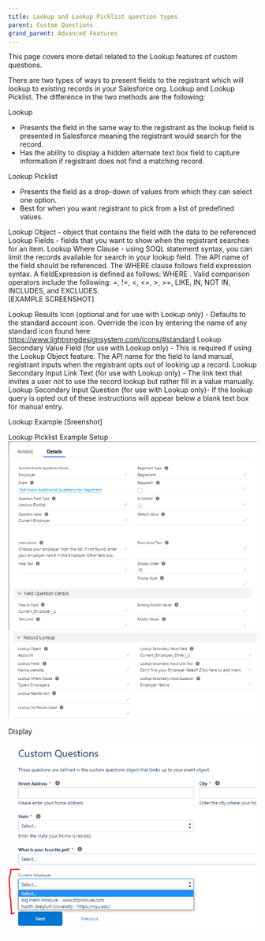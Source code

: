 ```yaml
---
title: Lookup and Lookup Picklist question types
parent: Custom Questions
grand_parent: Advanced Features
---
```



This page covers more detail related to the Lookup features of custom questions.

There are two types of ways to present fields to the registrant which will lookup to existing records in your Salesforce org.  Lookup and Lookup Picklist.  The difference in the two methods are the following:

Lookup
* Presents the field in the same way to the registrant as the lookup field is presented in Salesforce meaning the registrant would search for the record.
* Has the ability to display a hidden alternate text box field to capture information if registrant does not find a matching record.

Lookup Picklist
* Presents the field as a drop-down of values from which they can select one option.
* Best for when you want registrant to pick from a list of predefined values.


Lookup Object - object that contains the field with the data to be referenced
Lookup Fields - fields that you want to show when the registrant searches for an item.
Lookup Where Clause - using SOQL statement syntax, you can limit the records available for search in your lookup field. The API name of the field should be referenced. The WHERE clause follows field expression syntax. A fieldExpression is defined as follows: WHERE . Valid comparison operators include the following: =, !=, <, <=, >, >=, LIKE, IN, NOT IN, INCLUDES, and EXCLUDES.  
     [EXAMPLE SCREENSHOT]
    
Lookup Results Icon (optional and for use with Lookup only) - Defaults to the standard account icon. Override the icon by entering the name of any standard icon found here https://www.lightningdesignsystem.com/icons/#standard
Lookup Secondary Value Field (for use with Lookup only) - This is required if using the Lookup Object feature. The API name for the field to land manual, registrant inputs when the registrant opts out of looking up a record.
Lookup Secondary Input Link Text (for use with Lookup only) - The link text that invites a user not to use the record lookup but rather fill in a value manually.
Lookup Secondary Input Question (for use with Lookup only)- If the lookup query is opted out of these instructions will appear below a blank text box for manual entry.

Lookup Example
[Sreenshot]

Lookup Picklist Example
Setup
![](images/Lookup_Picklist-Screen1.PNG)
![](images/Lookup_Picklist-Screen2.PNG)

Display

![](images/Lookup_Picklist-Screen3.PNG)

